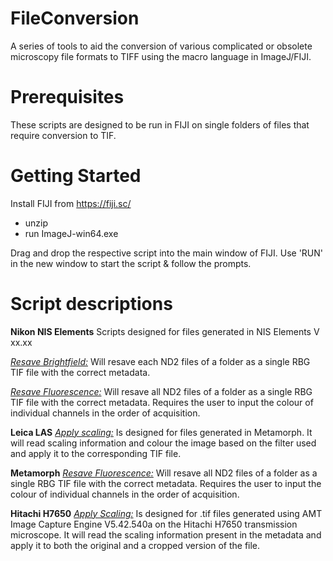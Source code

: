 # FileConversion
A series of tools to aid the conversion of various complicated or obsolete microscopy file formats to TIFF using the macro language in ImageJ/FIJI.

# Prerequisites
These scripts are designed to be run in FIJI on single folders of files that require conversion to TIF.

# Getting Started
Install FIJI from https://fiji.sc/
 - unzip
 - run ImageJ-win64.exe

Drag and drop the respective script into the main window of FIJI. Use 'RUN' in the new window to start the script & follow the prompts.

# Script descriptions
__Nikon NIS Elements__ 
Scripts designed for files generated in NIS Elements V xx.xx

[_Resave Brightfield:_](Nikon_NIS.Elements_Resave.brightfield.groovy) Will resave each ND2 files of a folder as a single RBG TIF file with the correct metadata.

[_Resave Fluorescence:_](Nikon_NIS.Elements_Resave.fluorescence.ijm) Will resave all ND2 files of a folder as a single RBG TIF file with the correct metadata. Requires the user to input the colour of individual channels in the order of acquisition.

__Leica LAS__
[_Apply scaling:_](Metamorph_Resave.fluorescence.ijm) Is designed for files generated in Metamorph. It will read scaling information and colour the image based on the filter used and apply it to the corresponding TIF file. 

__Metamorph__
[_Resave Fluorescence:_](Nikon_NIS.Elements_Resave.fluorescence.ijm) Will resave all ND2 files of a folder as a single RBG TIF file with the correct metadata. Requires the user to input the colour of individual channels in the order of acquisition.

__Hitachi H7650__
[_Apply Scaling:_](Hitachi_H7650_Apply.Scaling.ijm) Is designed for .tif files generated using AMT Image Capture Engine V5.42.540a on the Hitachi H7650 transmission microscope. It will read the scaling information present in the metadata and apply it to both the original and a cropped version of the file.
